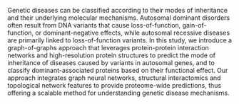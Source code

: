 Genetic diseases can be classified according to their modes of inheritance and their underlying molecular mechanisms. Autosomal dominant disorders often result from DNA variants that cause loss-of-function, gain-of-function, or dominant-negative effects, while autosomal recessive diseases are primarily linked to loss-of-function variants. In this study, we introduce a graph-of-graphs approach that leverages protein-protein interaction networks and high-resolution protein structures to predict the mode of inheritance of diseases caused by variants in autosomal genes, and to classify dominant-associated proteins based on their functional effect. Our approach integrates graph neural networks, structural interactomics and topological network features to provide proteome-wide predictions, thus offering a scalable method for understanding genetic disease mechanisms.
